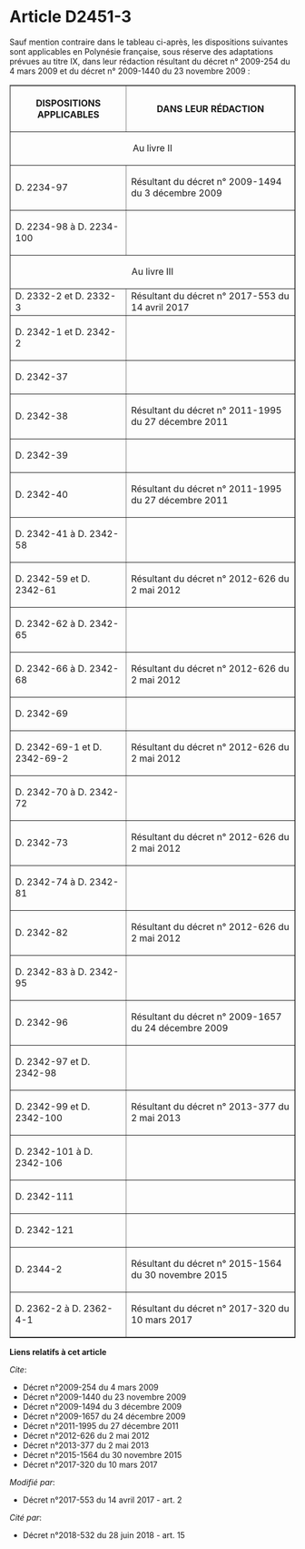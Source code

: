 # Article D2451-3

Sauf mention contraire dans le tableau ci-après, les dispositions suivantes sont applicables en Polynésie française, sous
réserve des adaptations prévues au titre IX, dans leur rédaction résultant du  décret n° 2009-254 du 4 mars 2009  et du
décret n° 2009-1440 du 23 novembre 2009  :

<table border="1">
  <tbody>
    <tr>
      <th>

DISPOSITIONS APPLICABLES</th>
      <th>

DANS LEUR RÉDACTION</th>
    </tr>
    <tr>
      <td align="center" colspan="2">

Au livre II</td>
    </tr>
    <tr>
      <td align="left">

D. 2234-97</td>
      <td align="left">

Résultant du  décret n° 2009-1494 du 3 décembre 2009 </td>
    </tr>
    <tr>
      <td align="left">

D. 2234-98 à D. 2234-100</td>
      <td align="left">
    </td></tr>
    <tr>
      <td align="center" colspan="2">

Au livre III</td>
    </tr>
    <tr>
      <td align="left">D. 2332-2 et D. 2332-3</td>
      <td align="left">Résultant du décret n° 2017-553 du 14 avril 2017</td>
    </tr>
    <tr>
      <td align="left">

D. 2342-1 et D. 2342-2</td>
      <td align="left">
    </td></tr>
    <tr>
      <td align="left">

D. 2342-37</td>
      <td align="left">
    </td></tr>
    <tr>
      <td align="left">

D. 2342-38</td>
      <td align="left">

Résultant du  décret n° 2011-1995 du 27 décembre 2011 </td>
    </tr>
    <tr>
      <td align="left">

D. 2342-39</td>
      <td align="left">
    </td></tr>
    <tr>
      <td align="left">

D. 2342-40</td>
      <td align="left">

Résultant du  décret n° 2011-1995 du 27 décembre 2011 </td>
    </tr>
    <tr>
      <td align="left">

D. 2342-41 à D. 2342-58</td>
      <td align="left">
    </td></tr>
    <tr>
      <td align="left">

D. 2342-59 et D. 2342-61</td>
      <td align="left">

Résultant du  décret n° 2012-626 du 2 mai 2012 </td>
    </tr>
    <tr>
      <td align="left">

D. 2342-62 à D. 2342-65</td>
      <td align="left">
    </td></tr>
    <tr>
      <td align="left">

D. 2342-66 à D. 2342-68</td>
      <td align="left">

Résultant du  décret n° 2012-626 du 2 mai 2012 </td>
    </tr>
    <tr>
      <td align="left">

D. 2342-69</td>
      <td align="left">
    </td></tr>
    <tr>
      <td align="left">

D. 2342-69-1 et D. 2342-69-2</td>
      <td align="left">

Résultant du  décret n° 2012-626 du 2 mai 2012 </td>
    </tr>
    <tr>
      <td align="left">

D. 2342-70 à D. 2342-72</td>
      <td align="left">
    </td></tr>
    <tr>
      <td align="left">

D. 2342-73</td>
      <td align="left">

Résultant du  décret n° 2012-626 du 2 mai 2012 </td>
    </tr>
    <tr>
      <td align="left">

D. 2342-74 à D. 2342-81</td>
      <td align="left">
    </td></tr>
    <tr>
      <td align="left">

D. 2342-82</td>
      <td align="left">

Résultant du  décret n° 2012-626 du 2 mai 2012 </td>
    </tr>
    <tr>
      <td align="left">

D. 2342-83 à D. 2342-95</td>
      <td align="left">
    </td></tr>
    <tr>
      <td align="left">

D. 2342-96</td>
      <td align="left">

Résultant du  décret n° 2009-1657 du 24 décembre 2009 </td>
    </tr>
    <tr>
      <td align="left">

D. 2342-97 et D. 2342-98</td>
      <td align="left">
    </td></tr>
    <tr>
      <td align="left">

D. 2342-99 et D. 2342-100</td>
      <td align="left">

Résultant du  décret n° 2013-377 du 2 mai 2013 </td>
    </tr>
    <tr>
      <td align="left">

D. 2342-101 à D. 2342-106</td>
      <td align="left">
    </td></tr>
    <tr>
      <td align="left">

D. 2342-111</td>
      <td align="left">
    </td></tr>
    <tr>
      <td align="left">

D. 2342-121</td>
      <td align="left">
    </td></tr>
    <tr>
      <td align="left">

D. 2344-2</td>
      <td align="left">

Résultant du  décret n° 2015-1564 du 30 novembre 2015 </td>
    </tr>
    <tr>
      <td align="left">

D. 2362-2 à D. 2362-4-1</td>
      <td align="left">

Résultant du  décret n° 2017-320 du 10 mars 2017 </td>
    </tr>
  </tbody>
</table>

**Liens relatifs à cet article**

_Cite_:

  - Décret n°2009-254 du 4 mars 2009
  - Décret n°2009-1440 du 23 novembre 2009
  - Décret n°2009-1494 du 3 décembre 2009
  - Décret n°2009-1657 du 24 décembre 2009
  - Décret n°2011-1995 du 27 décembre 2011
  - Décret n°2012-626 du 2 mai 2012
  - Décret n°2013-377 du 2 mai 2013
  - Décret n°2015-1564 du 30 novembre 2015
  - Décret n°2017-320 du 10 mars 2017

_Modifié par_:

  - Décret n°2017-553 du 14 avril 2017 - art. 2

_Cité par_:

  - Décret n°2018-532 du 28 juin 2018 - art. 15
